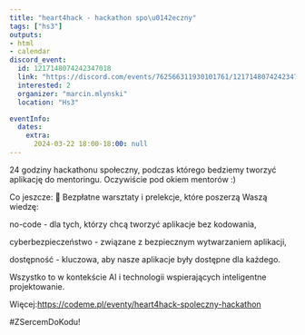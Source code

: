 ```yaml
---
title: "heart4hack - hackathon spo\u0142eczny"
tags: ["hs3"]
outputs:
- html
- calendar
discord_event:
  id: 1217148074242347018
  link: "https://discord.com/events/762566311930101761/1217148074242347018"
  interested: 2
  organizer: "marcin.mlynski"
  location: "Hs3"

eventInfo:
  dates:
    extra:
      2024-03-22 18:00-18:00: null
---
```

24 godziny hackathonu społeczny, podczas którego bedziemy tworzyć aplikację do mentoringu.  Oczywiście pod okiem mentorów :) 

Co jeszcze:
🚀 Bezpłatne warsztaty i prelekcje, które poszerzą Waszą wiedzę:

no-code - dla tych, którzy chcą tworzyć aplikacje bez kodowania,

cyberbezpieczeństwo - związane z bezpiecznym wytwarzaniem aplikacji,

dostępność - kluczowa, aby nasze aplikacje były dostępne dla każdego.

Wszystko to w kontekście AI i technologii wspierających inteligentne projektowanie.

Więcej:https://codeme.pl/eventy/heart4hack-spoleczny-hackathon

#ZSercemDoKodu!
